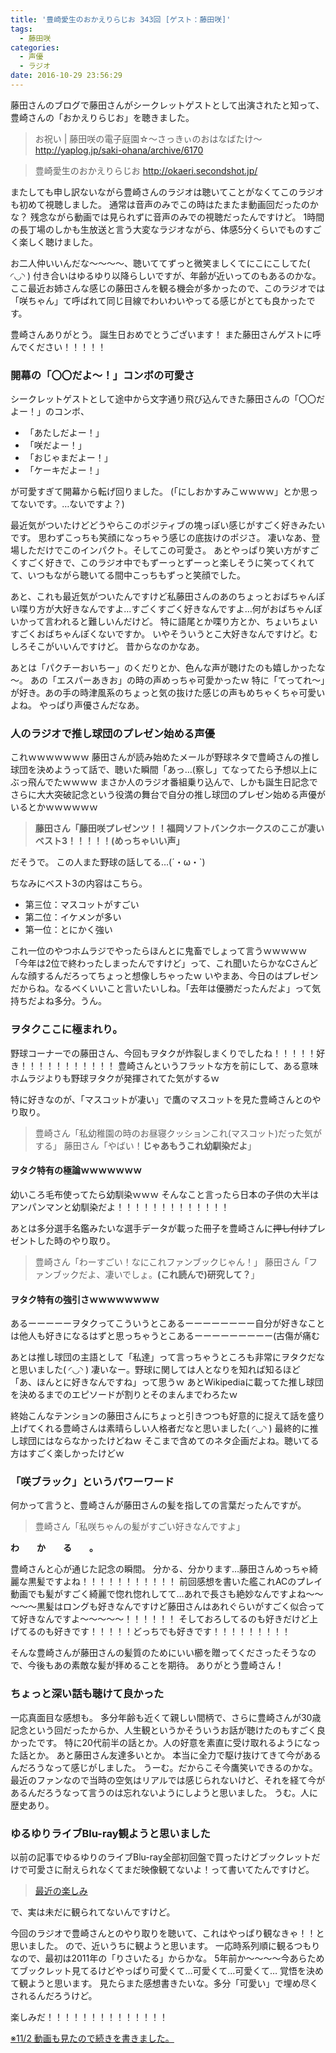 ```yaml
---
title: '豊崎愛生のおかえりらじお 343回 [ゲスト：藤田咲]'
tags:
  - 藤田咲
categories:
  - 声優
  - ラジオ
date: 2016-10-29 23:56:29
---
```


藤田さんのブログで藤田さんがシークレットゲストとして出演されたと知って、豊崎さんの「おかえりらじお」を聴きました。
<!-- more -->
> お祝い | 藤田咲の電子庭園☆～さっきぃのおはなばたけ～
> http://yaplog.jp/saki-ohana/archive/6170

> 豊崎愛生のおかえりらじお
> http://okaeri.secondshot.jp/

またしても申し訳ないながら豊崎さんのラジオは聴いてことがなくてこのラジオも初めて視聴しました。
通常は音声のみでこの時はたまたま動画回だったのかな？
残念ながら動画では見られずに音声のみでの視聴だったんですけど。
1時間の長丁場のしかも生放送と言う大変なラジオながら、体感5分くらいでものすごく楽しく聴けました。

お二人仲いいんだな～～～～、聴いててずっと微笑ましくてにこにこしてた( ◜◡◝ )
付き合いはゆるゆり以降らしいですが、年齢が近いってのもあるのかな。
ここ最近お姉さんな感じの藤田さんを観る機会が多かったので、このラジオでは「咲ちゃん」て呼ばれて同じ目線でわいわいやってる感じがとても良かったです。

豊崎さんありがとう。
誕生日おめでとうございます！
また藤田さんゲストに呼んでください！！！！！

### 開幕の「〇〇だよ～！」コンボの可愛さ

シークレットゲストとして途中から文字通り飛び込んできた藤田さんの「〇〇だよー！」のコンボ、

+ 「あたしだよー！」
+ 「咲だよー！」
+ 「おじゃまだよー！」
+ 「ケーキだよー！」

が可愛すぎて開幕から転げ回りました。
(「にしおかすみこｗｗｗｗ」とか思ってないです。…ないですよ？)

最近気がついたけどどうやらこのポジティブの塊っぽい感じがすごく好きみたいです。
思わずこっちも笑顔になっちゃう感じの底抜けのポジさ。
凄いなあ、登場しただけでこのインパクト。そしてこの可愛さ。
あとやっぱり笑い方がすごくすごく好きで、このラジオ中でもずーっとずーっと楽しそうに笑ってくれてて、いつもながら聴いてる間中こっちもずっと笑顔でした。

あと、これも最近気がついたんですけど私藤田さんのあのちょっとおばちゃんぽい喋り方が大好きなんですよ…すごくすごく好きなんですよ…何がおばちゃんぽいかって言われると難しいんだけど。
特に語尾とか喋り方とか、ちょいちょいすごくおばちゃんぽくないですか。
いやそういうとこ大好きなんですけど。むしろそこがいいんですけど。
昔からなのかなあ。

あとは「パクチーおいちー」のくだりとか、色んな声が聴けたのも嬉しかったな～。
あの「エスパーあきお」の時の声めっちゃ可愛かったｗ
特に「てってれ～」が好き。あの手の時津風系のちょっと気の抜けた感じの声もめちゃくちゃ可愛いよね。
やっぱり声優さんだなあ。

### 人のラジオで推し球団のプレゼン始める声優

これｗｗｗｗｗｗｗ
藤田さんが読み始めたメールが野球ネタで豊崎さんの推し球団を決めようって話で、聴いた瞬間「あっ…(察し」てなってたら予想以上にぶっ飛んでたｗｗｗｗ
まさか人のラジオ番組乗り込んで、しかも誕生日記念でさらに大大突破記念という役満の舞台で自分の推し球団のプレゼン始める声優がいるとかｗｗｗｗｗｗ

> **藤田さん「藤田咲プレゼンツ！！福岡ソフトバンクホークスのここが凄いベスト3！！！！！(めっちゃいい声」**

だそうで。
この人また野球の話してる…(´・ω・`)

ちなみにベスト3の内容はこちら。

+ 第三位：マスコットがすごい
+ 第二位：イケメンが多い
+ 第一位：とにかく強い

これ一位のやつホムラジでやったらほんとに鬼畜でしょって言うｗｗｗｗｗ
「今年は2位で終わったしまったんですけど」って、これ聞いたらかなCさんどんな顔するんだろってちょっと想像しちゃったｗ
いやまあ、今日のはプレゼンだからね。なるべくいいこと言いたいしね。「去年は優勝だったんだよ」って気持ちだよね多分。うん。

### ヲタクここに極まれり。

野球コーナーでの藤田さん、今回もヲタクが炸裂しまくりでしたね！！！！！好き！！！！！！！！！！！
豊崎さんというフラットな方を前にして、ある意味ホムラジよりも野球ヲタクが発揮されてた気がするｗ

特に好きなのが、「マスコットが凄い」で鷹のマスコットを見た豊崎さんとのやり取り。

> 豊崎さん「私幼稚園の時のお昼寝クッションこれ(マスコット)だった気がする」
> 藤田さん「やばい！**じゃあもうこれ幼馴染だよ**」

#### ヲタク特有の極論ｗｗｗｗｗｗｗ

幼いころ毛布使ってたら幼馴染ｗｗｗ
そんなこと言ったら日本の子供の大半はアンパンマンと幼馴染だよ！！！！！！！！！！！！！

あとは多分選手名鑑みたいな選手データが載った冊子を豊崎さんに~~押し付け~~プレゼントした時のやり取り。

> 豊崎さん「わーすごい！なにこれファンブックじゃん！」
> 藤田さん「ファンブックだよ、凄いでしょ。**(これ読んで)研究して？**」

#### ヲタク特有の強引さｗｗｗｗｗｗｗｗ

あるーーーーーヲタクってこういうとこあるーーーーーーーー自分が好きなことは他人も好きになるはずと思っちゃうとこあるーーーーーーーーー(古傷が痛む

あとは推し球団の主語として「私達」って言っちゃうところも非常にヲタクだなと思いました( ◜◡◝ )
凄いなー。野球に関しては人となりを知れば知るほど「あ、ほんとに好きなんですね」って思うｗ
あとWikipediaに載ってた推し球団を決めるまでのエピソードが割りとそのまんまでわろたｗ

終始こんなテンションの藤田さんにちょっと引きつつも好意的に捉えて話を盛り上げてくれる豊崎さんは素晴らしい人格者だなと思いました( ◜◡◝ )
最終的に推し球団にはならなかったけどねｗ
そこまで含めてのネタ企画だよね。聴いてる方はすごく楽しかったけどｗ

### 「咲ブラック」というパワーワード

何かって言うと、豊崎さんが藤田さんの髪を指しての言葉だったんですが。

> 豊崎さん「私咲ちゃんの髪がすごい好きなんですよ」

**わ　　か　　る　　。**

豊崎さんと心が通じた記念の瞬間。
分かる、分かります…藤田さんめっちゃ綺麗な黒髪ですよね！！！！！！！！！！！
前回感想を書いた艦これACのプレイ動画でも髪がすごく綺麗で惚れ惚れしてて…あれで長さも絶妙なんですよね～～～～～黒髪はロングも好きなんですけど藤田さんはあれぐらいがすごく似合ってて好きなんですよ～～～～～！！！！！！
そしておろしてるのも好きだけど上げてるのも好きです！！！！！どっちでも好きです！！！！！！！！！

そんな豊崎さんが藤田さんの髪質のためにいい櫛を贈ってくださったそうなので、今後もあの素敵な髪が拝めることを期待。
ありがとう豊崎さん！

### ちょっと深い話も聴けて良かった

一応真面目な感想も。
多分年齢も近くて親しい間柄で、さらに豊崎さんが30歳記念という回だったからか、人生観というかそういうお話が聴けたのもすごく良かったです。
特に20代前半の話とか。人の好意を素直に受け取れるようになった話とか。
あと藤田さん友達多いとか。
本当に全力で駆け抜けてきて今があるんだろうなって感じがしました。
うーむ。だからこそ今鷹笑いできるのかな。
最近のファンなので当時の空気はリアルでは感じられないけど、それを経て今があるんだろうなって言うのは忘れないようにしようと思いました。
うむ。人に歴史あり。

### ゆるゆりライブBlu-ray観ようと思いました

以前の記事でゆるゆりのライブBlu-ray全部初回盤で買ったけどブックレットだけで可愛さに耐えられなくてまだ映像観てないよ！って書いてたんですけど。

> [最近の楽しみ](/sblog/2016/10/03/chemical/ "最近の楽しみ")

で、実は未だに観られてないんですけど。

今回のラジオで豊崎さんとのやり取りを聴いて、これはやっぱり観なきゃ！！と思いました。
ので、近いうちに観ようと思います。
一応時系列順に観るつもりなので、最初は2011年の「りさいたる」からかな。
5年前か～～～～今あらためてブックレット見てるけどやっぱり可愛くて…可愛くて…可愛くて…
覚悟を決めて観ようと思います。
見たらまた感想書きたいな。多分「可愛い」で埋め尽くされるんだろうけど。

楽しみだ！！！！！！！！！！！！！！

[※11/2 動画も見たので続きを書きました。](/sblog/2016/11/02/okaraji-2/ "豊崎愛生のおかえりらじお 343回 [ゲスト：藤田咲] (2)")
